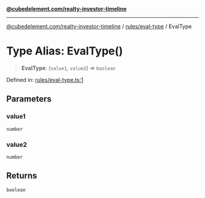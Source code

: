 [**@cubedelement.com/realty-investor-timeline**](../../../index.md)

---

[@cubedelement.com/realty-investor-timeline](../../../modules.md) / [rules/eval-type](../index.md) / EvalType

# Type Alias: EvalType()

> **EvalType**: (`value1`, `value2`) => `boolean`

Defined in: [rules/eval-type.ts:1](https://github.com/kvernon/realty-investor-timeline/blob/cec7f590aef4aded8ee94008f5b37aa0db4daadd/src/rules/eval-type.ts#L1)

## Parameters

### value1

`number`

### value2

`number`

## Returns

`boolean`
